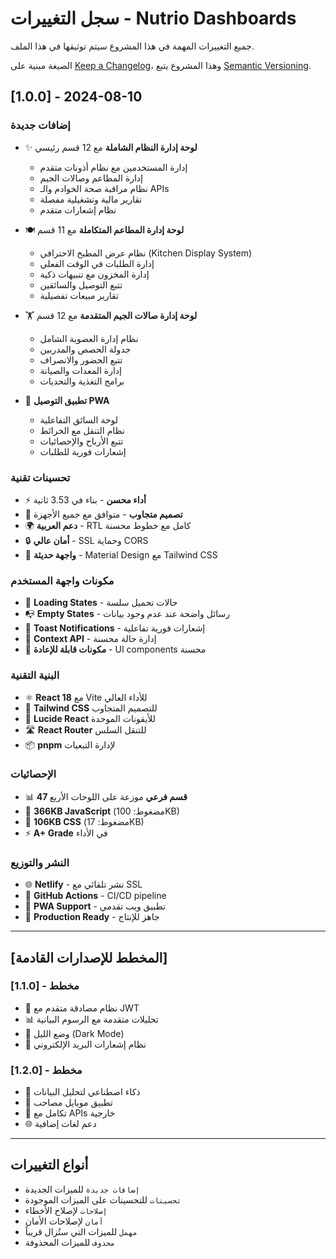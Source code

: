 # سجل التغييرات - Nutrio Dashboards

جميع التغييرات المهمة في هذا المشروع سيتم توثيقها في هذا الملف.

الصيغة مبنية على [Keep a Changelog](https://keepachangelog.com/en/1.0.0/)،
وهذا المشروع يتبع [Semantic Versioning](https://semver.org/spec/v2.0.0.html).

## [1.0.0] - 2024-08-10

### إضافات جديدة
- ✨ **لوحة إدارة النظام الشاملة** مع 12 قسم رئيسي
  - إدارة المستخدمين مع نظام أذونات متقدم
  - إدارة المطاعم وصالات الجيم
  - نظام مراقبة صحة الخوادم والـ APIs
  - تقارير مالية وتشغيلية مفصلة
  - نظام إشعارات متقدم

- 🍽️ **لوحة إدارة المطاعم المتكاملة** مع 11 قسم
  - نظام عرض المطبخ الاحترافي (Kitchen Display System)
  - إدارة الطلبات في الوقت الفعلي
  - إدارة المخزون مع تنبيهات ذكية
  - تتبع التوصيل والسائقين
  - تقارير مبيعات تفصيلية

- 🏋️ **لوحة إدارة صالات الجيم المتقدمة** مع 12 قسم
  - نظام إدارة العضوية الشامل
  - جدولة الحصص والمدربين
  - تتبع الحضور والانصراف
  - إدارة المعدات والصيانة
  - برامج التغذية والتحديات

- 🚗 **تطبيق التوصيل PWA** 
  - لوحة السائق التفاعلية
  - نظام التنقل مع الخرائط
  - تتبع الأرباح والإحصائيات
  - إشعارات فورية للطلبات

### تحسينات تقنية
- ⚡ **أداء محسن** - بناء في 3.53 ثانية
- 📱 **تصميم متجاوب** - متوافق مع جميع الأجهزة
- 🌍 **دعم العربية** - RTL كامل مع خطوط محسنة
- 🔒 **أمان عالي** - SSL وحماية CORS
- 🎨 **واجهة حديثة** - Material Design مع Tailwind CSS

### مكونات واجهة المستخدم
- 🔄 **Loading States** - حالات تحميل سلسة
- 📭 **Empty States** - رسائل واضحة عند عدم وجود بيانات
- 🔔 **Toast Notifications** - إشعارات فورية تفاعلية
- 🎯 **Context API** - إدارة حالة محسنة
- 🧩 **مكونات قابلة للإعادة** - UI components محسنة

### البنية التقنية
- ⚛️ **React 18** مع Vite للأداء العالي
- 🎨 **Tailwind CSS** للتصميم المتجاوب
- 🎯 **Lucide React** للأيقونات الموحدة
- 🛣️ **React Router** للتنقل السلس
- 📦 **pnpm** لإدارة التبعيات

### الإحصائيات
- 📊 **47 قسم فرعي** موزعة على اللوحات الأربع
- 🎯 **366KB JavaScript** (مضغوط: 100KB)
- 🎨 **106KB CSS** (مضغوط: 17KB)
- ⚡ **A+ Grade** في الأداء

### النشر والتوزيع
- 🌐 **Netlify** - نشر تلقائي مع SSL
- 🔄 **GitHub Actions** - CI/CD pipeline
- 📱 **PWA Support** - تطبيق ويب تقدمي
- 🚀 **Production Ready** - جاهز للإنتاج

---

## [المخطط للإصدارات القادمة]

### [1.1.0] - مخطط
- 🔐 نظام مصادقة متقدم مع JWT
- 📊 تحليلات متقدمة مع الرسوم البيانية
- 🌙 وضع الليل (Dark Mode)
- 📧 نظام إشعارات البريد الإلكتروني

### [1.2.0] - مخطط  
- 🤖 ذكاء اصطناعي لتحليل البيانات
- 📱 تطبيق موبايل مصاحب
- 🔗 تكامل مع APIs خارجية
- 🌐 دعم لغات إضافية

---

## أنواع التغييرات
- `إضافات جديدة` للميزات الجديدة
- `تحسينات` للتحسينات على الميزات الموجودة
- `إصلاحات` لإصلاح الأخطاء
- `أمان` لإصلاحات الأمان
- `مهمل` للميزات التي ستُزال قريباً
- `محذوف` للميزات المحذوفة

